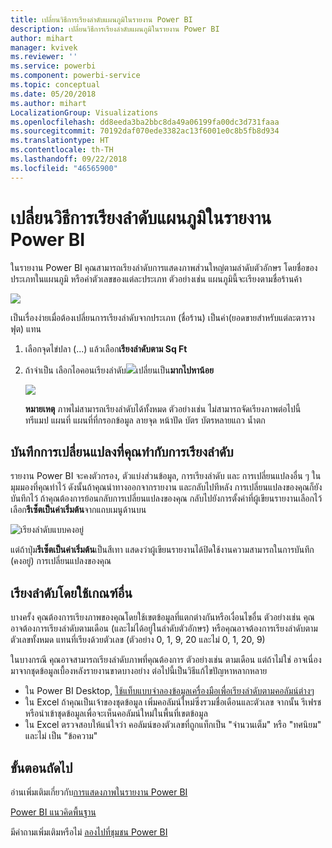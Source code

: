 ```yaml
---
title: เปลี่ยนวิธีการเรียงลำดับแผนภูมิในรายงาน Power BI
description: เปลี่ยนวิธีการเรียงลำดับแผนภูมิในรายงาน Power BI
author: mihart
manager: kvivek
ms.reviewer: ''
ms.service: powerbi
ms.component: powerbi-service
ms.topic: conceptual
ms.date: 05/20/2018
ms.author: mihart
LocalizationGroup: Visualizations
ms.openlocfilehash: dd8eeda3ba2bbc8da49a06199fa00dc3d731faaa
ms.sourcegitcommit: 70192daf070ede3382ac13f6001e0c8b5fb8d934
ms.translationtype: HT
ms.contentlocale: th-TH
ms.lasthandoff: 09/22/2018
ms.locfileid: "46565900"
---
```

# <a name="change-how-a-chart-is-sorted-in-a-power-bi-report"></a>เปลี่ยนวิธีการเรียงลำดับแผนภูมิในรายงาน Power BI
ในรายงาน Power BI คุณสามารถเรียงลำดับการแสดงภาพส่วนใหญ่ตามลำดับตัวอักษร โดยชื่อของประเภทในแผนภูมิ หรือค่าตัวเลขของแต่ละประเภท ตัวอย่างเช่น แผนภูมินี้จะเรียงตามชื่อร้านค้า

![](media/end-user-change-sort/pbi_chartsortcategory.png)

เป็นเรื่องง่ายเมื่อต้องเปลี่ยนการเรียงลำดับจากประเภท (ชื่อร้าน) เป็นค่า(ยอดขายสำหรับแต่ละตารางฟุต) แทน

1. เลือกจุดไข่ปลา (...) แล้วเลือก**เรียงลำดับตาม Sq Ft**
2. ถ้าจำเป็น เลือกไอคอนเรียงลำดับ![](media/end-user-change-sort/sorticon.png)เปลี่ยนเป็น**มากไปหาน้อย**

   ![](media/end-user-change-sort/sortby.gif)

   **หมายเหตุ** ภาพไม่สามารถเรียงลำดับได้ทั้งหมด  ตัวอย่างเช่น ไม่สามารถจัดเรียงภาพต่อไปนี้ ทรีแมป แผนที่ แผนที่ที่กรอกข้อมูล ลายจุด หน้าปัด บัตร บัตรหลายแถว น้ำตก

## <a name="saving-changes-you-make-to-sort-order"></a>บันทึกการเปลี่ยนแปลงที่คุณทำกับการเรียงลำดับ
รายงาน Power BI จะคงตัวกรอง, ตัวแบ่งส่วนข้อมูล, การเรียงลำดับ และ การเปลี่ยนแปลงอื่น ๆ ในมุมมองที่คุณทำไว้ ดังนั้นถ้าคุณนำทางออกจากรายงาน และกลับไปทีหลัง การเปลี่ยนแปลงของคุณก็ยังบันทึกไว้  ถ้าคุณต้องการย้อนกลับการเปลี่ยนแปลงของคุณ กลับไปยังการตั้งค่าที่ผู้เขียนรายงานเลือกไว้ เลือก**รีเซ็ตเป็นค่าเริ่มต้น**จากแถบเมนูด้านบน 

![เรียงลำดับแบบคงอยู่](./media/end-user-change-sort/power-bi-reset-to-default.png)

แต่ถ้าปุ่ม**รีเซ็ตเป็นค่าเริ่มต้น**เป็นสีเทา แสดงว่าผู้เขียนรายงานได้ปิดใช้งานความสามารถในการบันทึก (คงอยู่) การเปลี่ยนแปลงของคุณ

<a name="other"></a>
## <a name="sorting-using-other-criteria"></a>เรียงลำดับโดยใช้เกณฑ์อื่น
บางครั้ง คุณต้องการเรียงภาพของคุณโดยใช้เขตข้อมูลที่แตกต่างกันหรือเงื่อนไขอื่น  ตัวอย่างเช่น คุณอาจต้องการเรียงลำดับตามเดือน (และไม่ได้อยู่ในลำดับตัวอักษร) หรือคุณอาจต้องการเรียงลำดับตามตัวเลขทั้งหมด แทนที่เรียงด้วยตัวเลข (ตัวอย่าง 0, 1, 9, 20 และไม่ 0, 1, 20, 9)  

ในบางกรณี คุณอาจสามารถเรียงลำดับภาพที่คุณต้องการ ตัวอย่างเช่น ตามเดือน  แต่ถ้าไม่ใช่ อาจเนื่องมาจากชุดข้อมูลเบื้องหลังรายงานขาดบางอย่าง ต่อไปนี้เป็นวิธีแก้ไขปัญหาหลากหลาย

* ใน Power BI Desktop, [ใช้แท็บแบบจำลองข้อมูลเครื่องมือเพื่อเรียงลำดับตามคอลัมน์ต่างๆ](../desktop-sort-by-column.md)
* ใน Excel ถ้าคุณเป็นเจ้าของชุดข้อมูล เพิ่มคอลัมน์ใหม่ซึ่งรวมชื่อเดือนและตัวเลข จากนั้น รีเฟรชหรือนำเข้าชุดข้อมูลเพื่อจะเห็นคอลัมน์ใหม่ในพื้นที่เขตข้อมูล
* ใน Excel ตรวจสอบให้แน่ใจว่า คอลัมน์ของตัวเลขที่ถูกแท็กเป็น "จำนวนเต็ม" หรือ "ทศนิยม" และไม่ เป็น "ข้อความ"

## <a name="next-steps"></a>ขั้นตอนถัดไป
อ่านเพิ่มเติมเกี่ยวกับ[การแสดงภาพในรายงาน Power BI](../visuals/power-bi-report-visualizations.md)

[Power BI แนวคิดพื้นฐาน](end-user-basic-concepts.md)

มีคำถามเพิ่มเติมหรือไม่ [ลองไปที่ชุมชน Power BI](http://community.powerbi.com/)
